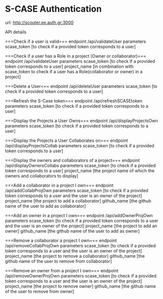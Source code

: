 # S-CASE Authentication

url: http://scouter.ee.auth.gr:3000

API details

===Check if a user is valid===
endpoint
	/api/validateUser
parameters
	scase_token [to check if a provided token corresponds to a user]

===Check if a user has a Role in a project (Owner or collaborator)===
endpoint
	/api/validateUser
parameters
	scase_token [to check if a provided token corresponds to a user]
	project_name [in combination with scase_token to check if a user has a Role(collaborator or owner) in a project]

===Delete a User===
endpoint
	/api/deleteUser
parameters
	scase_token [to check if a provided token corresponds to a user]

===Refresh the S-Case token===
endpoint
	/api/refreshSCASEtoken
parameters
	scase_token [to check if a provided token corresponds to a user]

===Display the Projects a User Owns===
endpoint
	/api/displayProjectsOwn
parameters
	scase_token [to check if a provided token corresponds to a user]

===Display the Projects a User Collaborates on===
endpoint
	/api/displayProjectsCollab
parameters
	scase_token [to check if a provided token corresponds to a user]

===Display the owners and collaborators of a project===
endpoint
	/api/displayOwnersCollabs
parameters
	scase_token [to check if a provided token corresponds to a user]
	project_name [the project name of which the owners and collaborators to display]

===Add a collaborator in a project I own===
endpoint
	/api/addCollabProjOwn
parameters
	scase_token [to check if a provided token corresponds to a user and the user is an owner of the project]
	project_name [the project to add a collaborator]
	github_name [the github name of the user to add as collaborator]

===Add an owner in a project I own===
endpoint
	/api/addOwnerProjOwn
parameters
	scase_token [to check if a provided token corresponds to a user and the user is an owner of the project]
	project_name [the project to add an owner]
	github_name [the github name of the user to add as owner]

===Remove a collaborator a project I own===
endpoint
	/api/removeCollabProjOwn
parameters
	scase_token [to check if a provided token corresponds to a user and the user is an owner of the project]
	project_name [the project to remove a collaborator]
	github_name [the github name of the user to remove from collaborator]


===Remove an owner from a project I own===
endpoint
	/api/removeOwnerProjOwn
parameters
	scase_token [to check if a provided token corresponds to a user and the user is an owner of the project]
	project_name [the project to remove owner]
	github_name [the github name of the user to remove from owner]
	
